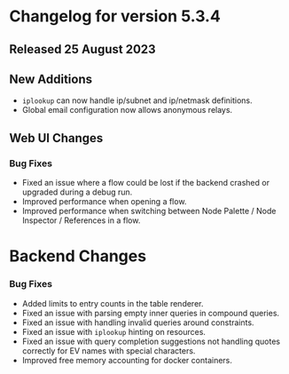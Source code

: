 # Changelog for version 5.3.4

## Released 25 August 2023 

## New Additions

* `iplookup` can now handle ip/subnet and ip/netmask definitions.
* Global email configuration now allows anonymous relays.

## Web UI Changes

### Bug Fixes

* Fixed an issue where a flow could be lost if the backend crashed or upgraded during a debug run.
* Improved performance when opening a flow. 
* Improved performance when switching between Node Palette / Node Inspector / References in a flow.

# Backend Changes

### Bug Fixes

* Added limits to entry counts in the table renderer.
* Fixed an issue with parsing empty inner queries in compound queries.
* Fixed an issue with handling invalid queries around constraints.
* Fixed an issue with `iplookup` hinting on resources.
* Fixed an issue with query completion suggestions not handling quotes correctly for EV names with special characters.
* Improved free memory accounting for docker containers.
